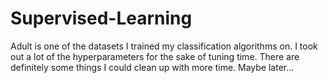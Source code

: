 # Supervised-Learning
Adult is one of the datasets I trained my classification algorithms on. I took out a lot of the hyperparameters for the sake of tuning time. There are definitely some things I could clean up with more time. Maybe later...
